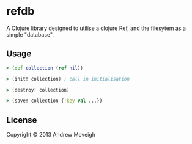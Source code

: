 # refdb

A Clojure library designed to utilise a clojure Ref, and the filesytem as a
simple "database".

## Usage

```clojure
> (def collection (ref nil))

> (init! collection) ; call in initialisation

> (destroy! collection)

> (save! collection {:key val ...})
```

## License

Copyright © 2013 Andrew Mcveigh

